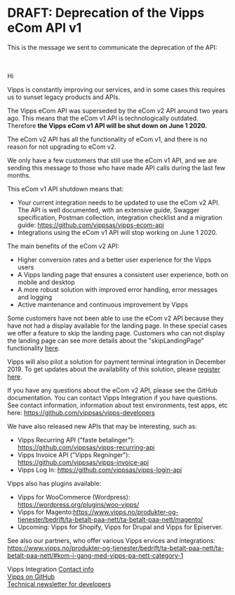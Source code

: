 # DRAFT: Deprecation of the Vipps eCom API v1

This is the message we sent to communicate the deprecation of the API:
<br/>
<br/>
<br/>

Hi

Vipps is constantly improving our services, and in some cases this requires us
to sunset legacy products and APIs.

The Vipps eCom API was superseded by the eCom v2 API around two years ago.
This means that the eCom v1 API is technologically outdated.
Therefore **the Vipps eCom v1 API will be shut down on June 1 2020.**

The eCom v2 API has all the functionality of eCom v1, and there is no reason
for not upgrading to eCom v2.

We only have a few customers that still use the eCom v1 API, and we are sending
this message to those who have made API calls during the last few months.

This eCom v1 API shutdown means that:

* Your current integration needs to be updated to use the eCom v2 API. The API
  is well documented, with an extensive guide, Swagger specification, Postman
  collection, integration checklist and a migration guide: https://github.com/vippsas/vipps-ecom-api
* Integrations using the eCom v1 API will stop working on June 1 2020.

The main benefits of the eCom v2 API:

* Higher conversion rates and a better user experience for the Vipps users
* A Vipps landing page that ensures a consistent user experience, both on mobile and desktop
* A more robust solution with improved error handling, error messages and logging
* Active maintenance and continuous improvement by Vipps

Some customers have not been able to use the eCom v2 API because they have not
had a display available for the landing page. In these special cases we offer a
feature to skip the landing page. Customers who can not display the landing page
can see more details about the "skipLandingPage" functionality
[here](https://github.com/vippsas/vipps-ecom-api/blob/master/vipps-ecom-api.md#skip-landing-page).

Vipps will also pilot a solution for payment terminal integration in December 2019.
To get updates about the availability of this solution, please
[register here](https://forms.office.com/Pages/ResponsePage.aspx?id=XcJbgGSO1k6NJDiDyQaMWuVjn37JcrJJgJkaJ8cPvvVUQVdLVk9PTkZTRDBLSFRRNzQxTlc2VThZMS4u).

If you have any questions about the eCom v2 API, please see the GitHub documentation.
You can contact Vipps Integration if you have questions. See contact information,
information about test environments, test apps, etc here: https://github.com/vippsas/vipps-developers

We have also released new APIs that may be interesting, such as:
* Vipps Recurring API ("faste betalinger"): https://github.com/vippsas/vipps-recurring-api
* Vipps Invoice API ("Vipps Regninger"): https://github.com/vippsas/vipps-invoice-api
* Vipps Log In: https://github.com/vippsas/vipps-login-api

Vipps also has plugins available:
* Vipps for WooCommerce (Wordpress): https://wordpress.org/plugins/woo-vipps/
* Vipps for Magento:https://www.vipps.no/produkter-og-tjenester/bedrift/ta-betalt-paa-nett/ta-betalt-paa-nett/magento/
* Upcoming: Vipps for Shopify, Vipps for Drupal and Vipps for Episerver.

See also our partners, who offer various Vipps ervices and integrations:
https://www.vipps.no/produkter-og-tjenester/bedrift/ta-betalt-paa-nett/ta-betalt-paa-nett/#kom-i-gang-med-vipps-pa-nett-category-1


Vipps Integration
[Contact info](https://github.com/vippsas/vipps-developers/blob/master/contact.md)  
[Vipps on GitHub](https://github.com/vippsas)  
[Technical newsletter for developers](https://cloud.hei.vipps.no/utv)  

